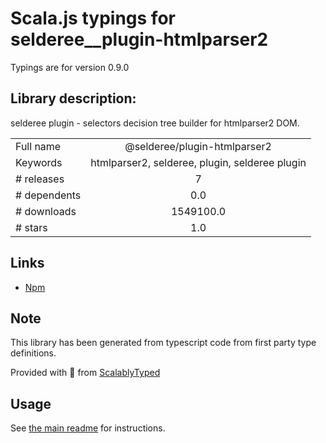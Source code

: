 
# Scala.js typings for selderee__plugin-htmlparser2

Typings are for version 0.9.0

## Library description:
selderee plugin - selectors decision tree builder for htmlparser2 DOM.

|                    |                 |
| ------------------ | :-------------: |
| Full name          | @selderee/plugin-htmlparser2 |
| Keywords           | htmlparser2, selderee, plugin, selderee plugin |
| # releases         | 7 |
| # dependents       | 0.0 |
| # downloads        | 1549100.0 |
| # stars            | 1.0 |

## Links
- [Npm](https://www.npmjs.com/package/%40selderee%2Fplugin-htmlparser2)
    


## Note
This library has been generated from typescript code from first party type definitions.

Provided with :purple_heart: from [ScalablyTyped](https://github.com/oyvindberg/ScalablyTyped)

## Usage
See [the main readme](../../readme.md) for instructions.


